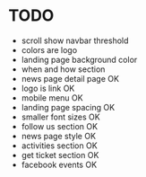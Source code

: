 # TODO

- scroll show navbar threshold
- colors are logo
- landing page background color
- when and how section
- news page detail page OK
- logo is link          OK
- mobile menu           OK
- landing page spacing  OK
- smaller font sizes    OK
- follow us section     OK
- news page style       OK       
- activities section    OK
- get ticket section    OK
- facebook events       OK